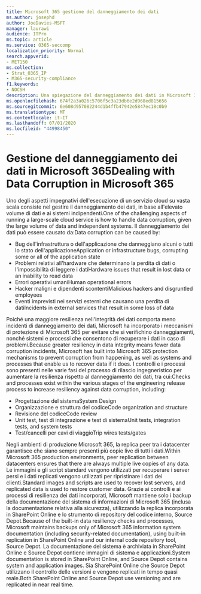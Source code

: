 ```yaml
---
title: Microsoft 365 gestione del danneggiamento dei dati
ms.author: josephd
author: JoeDavies-MSFT
manager: laurawi
audience: ITPro
ms.topic: article
ms.service: O365-seccomp
localization_priority: Normal
search.appverid:
- MET150
ms.collection:
- Strat_O365_IP
- M365-security-compliance
f1.keywords:
- NOCSH
description: Una spiegazione del danneggiamento dei dati in Microsoft 365 e gli sforzi di prevenzione e ripristino di Microsoft.
ms.openlocfilehash: 674f2a3a026c5706f5c3a23db6e2d968ed815656
ms.sourcegitcommit: 6e608d957082244d1b4ffb47942e5847ec18c0b9
ms.translationtype: MT
ms.contentlocale: it-IT
ms.lasthandoff: 07/01/2020
ms.locfileid: "44998450"
---
```

# <a name="dealing-with-data-corruption-in-microsoft-365"></a><span data-ttu-id="48e9e-103">Gestione del danneggiamento dei dati in Microsoft 365</span><span class="sxs-lookup"><span data-stu-id="48e9e-103">Dealing with Data Corruption in Microsoft 365</span></span>

<span data-ttu-id="48e9e-104">Uno degli aspetti impegnativi dell'esecuzione di un servizio cloud su vasta scala consiste nel gestire il danneggiamento dei dati, in base all'elevato volume di dati e ai sistemi indipendenti.</span><span class="sxs-lookup"><span data-stu-id="48e9e-104">One of the challenging aspects of running a large-scale cloud service is how to handle data corruption, given the large volume of data and independent systems.</span></span> <span data-ttu-id="48e9e-105">Il danneggiamento dei dati può essere causato da:</span><span class="sxs-lookup"><span data-stu-id="48e9e-105">Data corruption can be caused by:</span></span>

- <span data-ttu-id="48e9e-106">Bug dell'infrastruttura o dell'applicazione che danneggiano alcuni o tutti lo stato dell'applicazione</span><span class="sxs-lookup"><span data-stu-id="48e9e-106">Application or infrastructure bugs, corrupting some or all of the application state</span></span>
- <span data-ttu-id="48e9e-107">Problemi relativi all'hardware che determinano la perdita di dati o l'impossibilità di leggere i dati</span><span class="sxs-lookup"><span data-stu-id="48e9e-107">Hardware issues that result in lost data or an inability to read data</span></span>
- <span data-ttu-id="48e9e-108">Errori operativi umani</span><span class="sxs-lookup"><span data-stu-id="48e9e-108">Human operational errors</span></span>
- <span data-ttu-id="48e9e-109">Hacker maligni e dipendenti scontenti</span><span class="sxs-lookup"><span data-stu-id="48e9e-109">Malicious hackers and disgruntled employees</span></span>
- <span data-ttu-id="48e9e-110">Eventi imprevisti nei servizi esterni che causano una perdita di dati</span><span class="sxs-lookup"><span data-stu-id="48e9e-110">Incidents in external services that result in some loss of data</span></span>

<span data-ttu-id="48e9e-111">Poiché una maggiore resilienza nell'integrità dei dati comporta meno incidenti di danneggiamento dei dati, Microsoft ha incorporato i meccanismi di protezione di Microsoft 365 per evitare che si verifichino danneggiamenti, nonché sistemi e processi che consentono di recuperare i dati in caso di problemi.</span><span class="sxs-lookup"><span data-stu-id="48e9e-111">Because greater resiliency in data integrity means fewer data corruption incidents, Microsoft has built into Microsoft 365 protection mechanisms to prevent corruption from happening, as well as systems and processes that enable us to recover data if it does.</span></span> <span data-ttu-id="48e9e-112">I controlli e i processi sono presenti nelle varie fasi del processo di rilascio ingegneristico per aumentare la resilienza rispetto al danneggiamento dei dati, tra cui:</span><span class="sxs-lookup"><span data-stu-id="48e9e-112">Checks and processes exist within the various stages of the engineering release process to increase resiliency against data corruption, including:</span></span>

- <span data-ttu-id="48e9e-113">Progettazione del sistema</span><span class="sxs-lookup"><span data-stu-id="48e9e-113">System Design</span></span>
- <span data-ttu-id="48e9e-114">Organizzazione e struttura del codice</span><span class="sxs-lookup"><span data-stu-id="48e9e-114">Code organization and structure</span></span>
- <span data-ttu-id="48e9e-115">Revisione del codice</span><span class="sxs-lookup"><span data-stu-id="48e9e-115">Code review</span></span>
- <span data-ttu-id="48e9e-116">Unit test, test di integrazione e test di sistema</span><span class="sxs-lookup"><span data-stu-id="48e9e-116">Unit tests, integration tests, and system tests</span></span>
- <span data-ttu-id="48e9e-117">Test/cancelli per cavi di viaggio</span><span class="sxs-lookup"><span data-stu-id="48e9e-117">Trip wires tests/gates</span></span>

<span data-ttu-id="48e9e-118">Negli ambienti di produzione Microsoft 365, la replica peer tra i datacenter garantisce che siano sempre presenti più copie live di tutti i dati.</span><span class="sxs-lookup"><span data-stu-id="48e9e-118">Within Microsoft 365 production environments, peer replication between datacenters ensures that there are always multiple live copies of any data.</span></span> <span data-ttu-id="48e9e-119">Le immagini e gli script standard vengono utilizzati per recuperare i server persi e i dati replicati vengono utilizzati per ripristinare i dati dei clienti.</span><span class="sxs-lookup"><span data-stu-id="48e9e-119">Standard images and scripts are used to recover lost servers, and replicated data is used to restore customer data.</span></span> <span data-ttu-id="48e9e-120">Grazie ai controlli e ai processi di resilienza dei dati incorporati, Microsoft mantiene solo i backup della documentazione del sistema di informazioni di Microsoft 365 (inclusa la documentazione relativa alla sicurezza), utilizzando la replica incorporata in SharePoint Online e lo strumento di repository del codice interno, Source Depot.</span><span class="sxs-lookup"><span data-stu-id="48e9e-120">Because of the built-in data resiliency checks and processes, Microsoft maintains backups only of Microsoft 365 information system documentation (including security-related documentation), using built-in replication in SharePoint Online and our internal code repository tool, Source Depot.</span></span> <span data-ttu-id="48e9e-121">La documentazione del sistema è archiviata in SharePoint Online e Source Depot contiene immagini di sistema e applicazioni.</span><span class="sxs-lookup"><span data-stu-id="48e9e-121">System documentation is stored in SharePoint Online, and Source Depot contains system and application images.</span></span> <span data-ttu-id="48e9e-122">Sia SharePoint Online che Source Depot utilizzano il controllo delle versioni e vengono replicati in tempo quasi reale.</span><span class="sxs-lookup"><span data-stu-id="48e9e-122">Both SharePoint Online and Source Depot use versioning and are replicated in near real time.</span></span>
